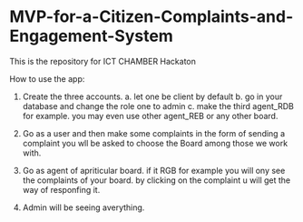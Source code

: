 # MVP-for-a-Citizen-Complaints-and-Engagement-System

This is the repository for ICT CHAMBER Hackaton

How to use the app:

1. Create the three accounts.
  a. let one be client by default
  b. go in your database and change the role one to admin
  c. make the third agent_RDB for example. you may even use other agent_REB or any other 
      board.

2. Go as a user and then make some complaints
   in the form of sending a complaint you wll be asked to choose the Board
    among those we work with.
3. Go as agent of apriticular board.
   if it RGB for example you will ony see the complaints of your board.
  by clicking on the complaint u will get the way of  responfing it.
4. Admin will be seeing averything.